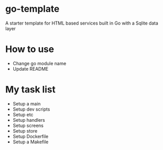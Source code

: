 # go-template
A starter template for HTML based services built in Go with a Sqlite data layer

# How to use
- Change go module name
- Update README

# My task list
- Setup a main
- Setup dev scripts
- Setup etc
- Setup handlers
- Setup screens
- Setup store
- Setup Dockerfile
- Setup a Makefile

